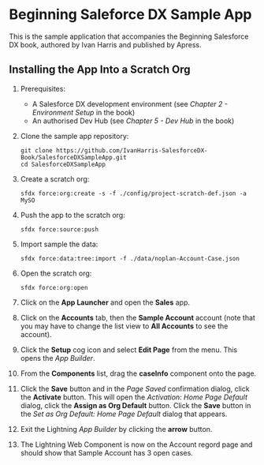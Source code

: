 # Beginning Saleforce DX Sample App

This is the sample application that accompanies the Beginning Salesforce DX book, authored by Ivan Harris and published by Apress.

## Installing the App Into a Scratch Org

1. Prerequisites:

    - A Salesforce DX development environment (see *Chapter 2 - Environment Setup* in the book)
    - An authorised Dev Hub (see *Chapter 5 - Dev Hub* in the book)

1. Clone the sample app repository:

    ```
    git clone https://github.com/IvanHarris-SalesforceDX-Book/SalesforceDXSampleApp.git
    cd SalesforceDXSampleApp
    ```

1. Create a scratch org:

    ```
    sfdx force:org:create -s -f ./config/project-scratch-def.json -a MySO
    ```

1. Push the app to the scratch org:

    ```
    sfdx force:source:push
    ```

1. Import sample the data:

    ```
    sfdx force:data:tree:import -f ./data/noplan-Account-Case.json
    ```

1. Open the scratch org:

    ```
    sfdx force:org:open
    ```

1. Click on the **App Launcher** and open the **Sales** app.

1. Click on the **Accounts** tab, then the **Sample Account** account (note that you may have to change the list view to **All Accounts** to see the account).

1. Click the **Setup** cog icon and select **Edit Page** from the menu. This opens the *App Builder*.

1. From the **Components** list, drag the **caseInfo** component onto the page.

1. Click the **Save** button and in the *Page Saved* confirmation dialog, click the **Activate** button. This will open the *Activation: Home Page Default* dialog, click the **Assign as Org Default** button. Click the **Save** button in the *Set as Org Default: Home Page Default* dialog that appears.

1. Exit the Lightning *App Builder* by clicking the **arrow** button.

1. The Lightning Web Component is now on the Account regord page and should show that Sample Account has 3 open cases.